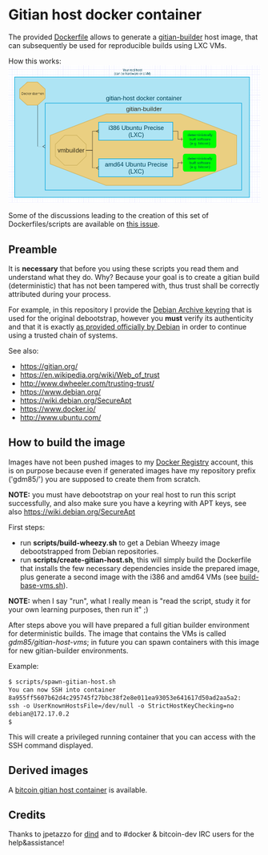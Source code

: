 Gitian host docker container
============================

The provided [Dockerfile](http://docs.docker.io/reference/builder/) allows to generate a [gitian-builder](https://gitian.org/) host image, that can subsequently be used for reproducible builds using LXC VMs.

How this works:
<img src="diagram.png">

Some of the discussions leading to the creation of this set of Dockerfiles/scripts are available on [this issue](https://github.com/devrandom/gitian-builder/issues/53).

Preamble
--------

It is **necessary** that before you using these scripts you read them and understand what they do.
Why? Because your goal is to create a gitian build (deterministic) that has not been tampered with, thus trust shall be correctly attributed during your process.

For example, in this repository I provide the [Debian Archive keyring](../keyrings/debian-archive-keyring.gpg) that is used for the original debootstrap,
however you **must** verify its authenticity and that it is exactly [as provided officially by Debian](https://packages.debian.org/wheezy/all/debian-archive-keyring/download)
in order to continue using a trusted chain of systems.

See also:
- https://gitian.org/
- https://en.wikipedia.org/wiki/Web_of_trust
- http://www.dwheeler.com/trusting-trust/
- https://www.debian.org/
- https://wiki.debian.org/SecureApt
- https://www.docker.io/
- http://www.ubuntu.com/

How to build the image
----------------------
Images have not been pushed images to my [Docker Registry](https://index.docker.io/) account, this is on purpose because even if generated images have my repository prefix ('gdm85/') you are supposed
to create them from scratch.

**NOTE:** you must have debootstrap on your real host to run this script successfully, and also make sure you have a keyring with APT keys, see also https://wiki.debian.org/SecureApt

First steps:
- run **scripts/build-wheezy.sh** to get a Debian Wheezy image debootstrapped from Debian repositories.
- run **scripts/create-gitian-host.sh**, this will simply build the Dockerfile that installs the few necessary dependencies inside the prepared image, plus generate a second image with the i386 and amd64 VMs (see [build-base-vms.sh](build-base-vms.sh)).

**NOTE:** when I say "run", what I really mean is "read the script, study it for your own learning purposes, then run it" ;)

After steps above you will have prepared a full gitian builder environment for deterministic builds.
The image that contains the VMs is called *gdm85/gitian-host-vms*; in future you can spawn containers with this image for new gitian-builder environments.

Example:
```
$ scripts/spawn-gitian-host.sh
You can now SSH into container 8a955ff5607b62d4c295745f27bbc38f2e8e011ea93053e641617d50ad2aa5a2:
ssh -o UserKnownHostsFile=/dev/null -o StrictHostKeyChecking=no debian@172.17.0.2
$ 
```
This will create a privileged running container that you can access with the SSH command displayed.

Derived images
--------------
A [bitcoin gitian host container](../gitian-bitcoin-host/README.md) is available.

Credits
-------
Thanks to jpetazzo for [dind](https://github.com/jpetazzo/dind) and to #docker & bitcoin-dev IRC users for the help&assistance!
